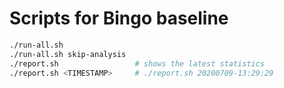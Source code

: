 # Scripts for Bingo baseline

```sh
./run-all.sh
./run-all.sh skip-analysis
./report.sh                 # shows the latest statistics
./report.sh <TIMESTAMP>     # ./report.sh 20200709-13:29:29
```
